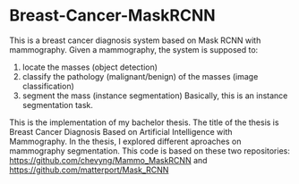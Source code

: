 # Breast-Cancer-MaskRCNN
This is a breast cancer diagnosis system based on Mask RCNN with mammography. 
Given a mammography, the system is supposed to:
1. locate the masses (object detection)
2. classify the pathology (malignant/benign) of the masses (image classification)
3. segment the mass (instance segmentation) 
Basically, this is an instance segmentation task. 

This is the implementation of my bachelor thesis. The title of the thesis is Breast Cancer Diagnosis Based on Artificial Intelligence with Mammography.
In the thesis, I explored different aproaches on mammography segmentation. 
This code is based on these two repositories: https://github.com/chevyng/Mammo_MaskRCNN and https://github.com/matterport/Mask_RCNN
